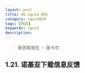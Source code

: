 ```yaml
---
layout: post
title: 08.squid DNS
category: squid技术
tags: [徐超]
keywords: squid
description:
---
```


> 我思故我在 -- 笛卡尔

## 1.21. 诺基亚下载信息反馈


